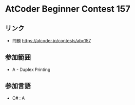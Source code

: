 # AtCoder Beginner Contest 157
## リンク
- 問題 https://atcoder.jp/contests/abc157
## 参加範囲
- A - Duplex Printing
## 参加言語
- C# : A